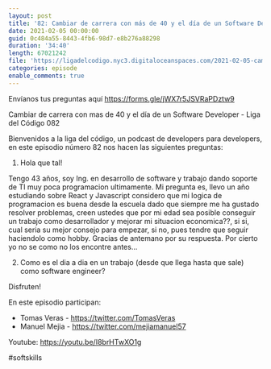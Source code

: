 ```yaml
---
layout: post
title: '82: Cambiar de carrera con más de 40 y el día de un Software Developer'
date: 2021-02-05 00:00:00
guid: 0c484a55-8443-4fb6-98d7-e8b276a88298
duration: '34:40'
length: 67021242 
file: 'https://ligadelcodigo.nyc3.digitaloceanspaces.com/2021-02-05-cambio-de-carrera-y-el-dia-de-un-sd.mp3'
categories: episode
enable_comments: true
---
```


Envíanos tus preguntas aquí https://forms.gle/jWX7r5JSVRaPDztw9​

Cambiar de carrera con mas de 40 y el día de un Software Developer - Liga del Código 082

Bienvenidos a la liga del código, un podcast de developers para developers, en este episodio número 82 nos hacen las siguientes preguntas: 

1) Hola que tal!

Tengo 43 años, soy Ing. en desarrollo de software y trabajo dando soporte de TI muy poca programacion ultimamente. Mi pregunta es, llevo un año estudiando sobre React y Javascript considero que mi logica de programacion es buena desde la escuela dado que siempre me ha gustado resolver problemas, creen ustedes que por mi edad sea posible conseguir un trabajo como desarrollador y mejorar mi situacion economica??, si si, cual seria su mejor consejo para empezar, si no, pues tendre que seguir haciendolo como hobby. Gracias de antemano por su respuesta. Por cierto yo no se como no los encontre antes... 

2) Como es el dia a dia en un trabajo (desde que llega hasta que sale) como software engineer?

Disfruten! 

En este episodio participan:
- Tomas Veras - https://twitter.com/TomasVeras
- Manuel Mejia - https://twitter.com/mejiamanuel57​

Youtube: https://youtu.be/I8brHTwXO1g

#softskills
